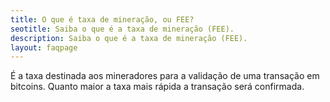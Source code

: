 ```yaml
---
title: O que é taxa de mineração, ou FEE?
seotitle: Saiba o que é a taxa de mineração (FEE).
description: Saiba o que é a taxa de mineração (FEE).
layout: faqpage
---
```

É a taxa destinada aos mineradores para a validação de uma transação em bitcoins. Quanto maior a taxa mais rápida a transação será confirmada.
